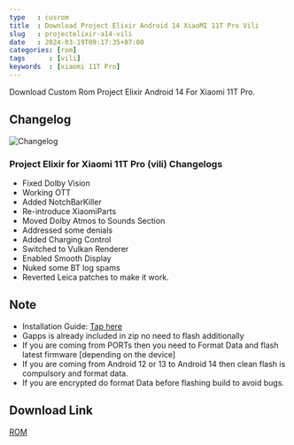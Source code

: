 ```yaml
---
type   : cusrom
title  : Download Project Elixir Android 14 XiaoMI 11T Pro Vili
slug   : projectelixir-a14-vili
date   : 2024-03-19T09:17:35+07:00
categories: [rom]
tags      : [vili]
keywords  : [xiaomi 11T Pro]
---
```


Download Custom Rom Project Elixir Android 14 For Xiaomi 11T Pro.

## Changelog
![Changelog](https://i.imgur.com/MsgqFFz.png)

### Project Elixir for Xiaomi 11T Pro (vili) Changelogs

- Fixed Dolby Vision
- Working OTT
- Added NotchBarKiller
- Re-introduce XiaomiParts
- Moved Dolby Atmos to Sounds Section
- Addressed some denials
- Added Charging Control
- Switched to Vulkan Renderer
- Enabled Smooth Display
- Nuked some BT log spams
- Reverted Leica patches to make it work.

## Note
- Installation Guide: [Tap here](https://github.com/ProjectElixir-Devices/Wiki/)
- Gapps is already included in zip no need to flash additionally
- If you are coming from PORTs then you need to Format Data and flash latest firmware [depending on the device]
- If you are coming from Android 12 or 13 to Android 14 then clean flash is compulsory and format data.
- If you are encrypted do format Data before flashing build to avoid bugs.


## Download Link
[ROM](https://projectelixiros.com/download)

